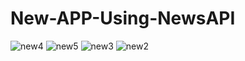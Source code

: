 # New-APP-Using-NewsAPI
![new4](https://user-images.githubusercontent.com/123397686/219870751-596c09df-e789-468e-a4d7-eaa7afbc1787.jpg)
![new5](https://user-images.githubusercontent.com/123397686/219870763-7bcb3e01-7214-4441-9057-6adb2c0783da.jpg)
![new3](https://user-images.githubusercontent.com/123397686/219870766-b755364c-86f4-48f3-b153-119b996a9ed7.jpg)
![new2](https://user-images.githubusercontent.com/123397686/219870770-8b6fed6f-f76c-4469-a55b-6edd4acb5d92.jpg)
